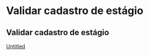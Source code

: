 # Validar cadastro de estágio

## Validar cadastro de estágio

[Untitled](https://www.notion.so/b19332b0a862415f9db9d8a3e7bb82dc)